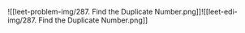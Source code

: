 ![[leet-problem-img/287. Find the Duplicate Number.png]]![[leet-edi-img/287. Find the Duplicate Number.png]]